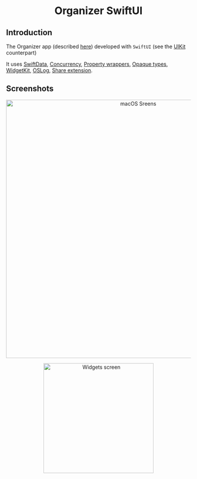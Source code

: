 <h1 align="center">
  Organizer SwiftUI
</h1>

## Introduction
The Organizer app (described [here](../README.md)) developed with `SwiftUI` (see the [UIKit](../UIKit) counterpart)

It uses [SwiftData](https://developer.apple.com/documentation/swiftdata), [Concurrency](https://docs.swift.org/swift-book/documentation/the-swift-programming-language/concurrency/), [Property wrappers](https://docs.swift.org/swift-book/documentation/the-swift-programming-language/properties/#Property-Wrappers), [Opaque types](https://docs.swift.org/swift-book/documentation/the-swift-programming-language/opaquetypes/), [WidgetKit](https://developer.apple.com/documentation/widgetkit), [OSLog](https://developer.apple.com/documentation/oslog), [Share extension](https://developer.apple.com/library/archive/documentation/General/Conceptual/ExtensibilityPG/Share.html).

## Screenshots

<p align="center">
  <img src="https://github.com/richez/Organizer/assets/12537418/37e30139-5252-4c3a-a3b2-d39d036da823" width="705" alt="macOS Sreens">
</p>
<p align="center">
    <img src="https://github.com/richez/Organizer/assets/12537418/e20c1147-86cf-4a5a-b0ca-136f25a55ff5" width="300" alt="Widgets screen">
</p>
